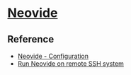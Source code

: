 # [Neovide](https://github.com/neovide/neovide)

## Reference

- [Neovide - Configuration](https://neovide.dev/configuration.html)
- [Run Neovide on remote SSH system](https://github.com/neovide/neovide/discussions/2853)